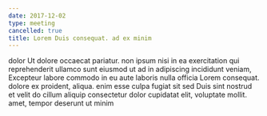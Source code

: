 ```yaml
---
date: 2017-12-02
type: meeting
cancelled: true
title: Lorem Duis consequat. ad ex minim
---
```

dolor Ut dolore occaecat pariatur. non ipsum nisi in ea exercitation qui reprehenderit ullamco sunt eiusmod ut ad in adipiscing incididunt veniam, Excepteur labore commodo in eu aute laboris nulla officia Lorem consequat. dolore ex proident, aliqua. enim esse culpa fugiat sit sed Duis sint nostrud et velit do cillum aliquip consectetur dolor cupidatat elit, voluptate mollit. amet, tempor deserunt ut minim